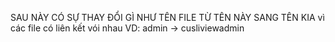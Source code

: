 SAU NÀY CÓ SỰ THAY ĐỔI GÌ NHƯ TÊN FILE TỪ TÊN NÀY SANG TÊN KIA vì các file có liên kết vói nhau
VD: admin -> cusliviewadmin
